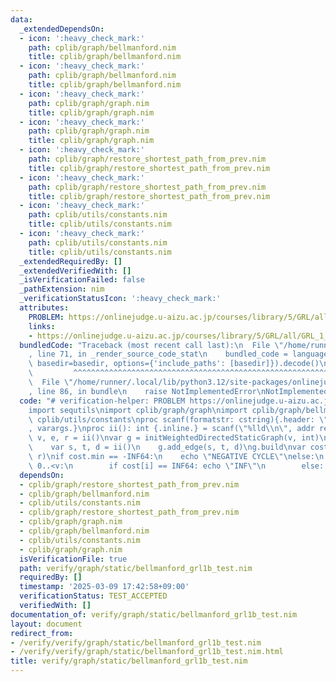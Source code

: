 ```yaml
---
data:
  _extendedDependsOn:
  - icon: ':heavy_check_mark:'
    path: cplib/graph/bellmanford.nim
    title: cplib/graph/bellmanford.nim
  - icon: ':heavy_check_mark:'
    path: cplib/graph/bellmanford.nim
    title: cplib/graph/bellmanford.nim
  - icon: ':heavy_check_mark:'
    path: cplib/graph/graph.nim
    title: cplib/graph/graph.nim
  - icon: ':heavy_check_mark:'
    path: cplib/graph/graph.nim
    title: cplib/graph/graph.nim
  - icon: ':heavy_check_mark:'
    path: cplib/graph/restore_shortest_path_from_prev.nim
    title: cplib/graph/restore_shortest_path_from_prev.nim
  - icon: ':heavy_check_mark:'
    path: cplib/graph/restore_shortest_path_from_prev.nim
    title: cplib/graph/restore_shortest_path_from_prev.nim
  - icon: ':heavy_check_mark:'
    path: cplib/utils/constants.nim
    title: cplib/utils/constants.nim
  - icon: ':heavy_check_mark:'
    path: cplib/utils/constants.nim
    title: cplib/utils/constants.nim
  _extendedRequiredBy: []
  _extendedVerifiedWith: []
  _isVerificationFailed: false
  _pathExtension: nim
  _verificationStatusIcon: ':heavy_check_mark:'
  attributes:
    PROBLEM: https://onlinejudge.u-aizu.ac.jp/courses/library/5/GRL/all/GRL_1_B
    links:
    - https://onlinejudge.u-aizu.ac.jp/courses/library/5/GRL/all/GRL_1_B
  bundledCode: "Traceback (most recent call last):\n  File \"/home/runner/.local/lib/python3.12/site-packages/onlinejudge_verify/documentation/build.py\"\
    , line 71, in _render_source_code_stat\n    bundled_code = language.bundle(stat.path,\
    \ basedir=basedir, options={'include_paths': [basedir]}).decode()\n          \
    \         ^^^^^^^^^^^^^^^^^^^^^^^^^^^^^^^^^^^^^^^^^^^^^^^^^^^^^^^^^^^^^^^^^^^^^^^^^^^^^^^^^\n\
    \  File \"/home/runner/.local/lib/python3.12/site-packages/onlinejudge_verify/languages/nim.py\"\
    , line 86, in bundle\n    raise NotImplementedError\nNotImplementedError\n"
  code: "# verification-helper: PROBLEM https://onlinejudge.u-aizu.ac.jp/courses/library/5/GRL/all/GRL_1_B\n\
    import sequtils\nimport cplib/graph/graph\nimport cplib/graph/bellmanford\nimport\
    \ cplib/utils/constants\nproc scanf(formatstr: cstring){.header: \"<stdio.h>\"\
    , varargs.}\nproc ii(): int {.inline.} = scanf(\"%lld\\n\", addr result)\n\nvar\
    \ v, e, r = ii()\nvar g = initWeightedDirectedStaticGraph(v, int)\nfor i in 0..<e:\n\
    \    var s, t, d = ii()\n    g.add_edge(s, t, d)\ng.build\nvar cost = bellmanford(g,\
    \ r)\nif cost.min == -INF64:\n    echo \"NEGATIVE CYCLE\"\nelse:\n    for i in\
    \ 0..<v:\n        if cost[i] == INF64: echo \"INF\"\n        else: echo cost[i]\n"
  dependsOn:
  - cplib/graph/restore_shortest_path_from_prev.nim
  - cplib/graph/bellmanford.nim
  - cplib/utils/constants.nim
  - cplib/graph/restore_shortest_path_from_prev.nim
  - cplib/graph/graph.nim
  - cplib/graph/bellmanford.nim
  - cplib/utils/constants.nim
  - cplib/graph/graph.nim
  isVerificationFile: true
  path: verify/graph/static/bellmanford_grl1b_test.nim
  requiredBy: []
  timestamp: '2025-03-09 17:42:58+09:00'
  verificationStatus: TEST_ACCEPTED
  verifiedWith: []
documentation_of: verify/graph/static/bellmanford_grl1b_test.nim
layout: document
redirect_from:
- /verify/verify/graph/static/bellmanford_grl1b_test.nim
- /verify/verify/graph/static/bellmanford_grl1b_test.nim.html
title: verify/graph/static/bellmanford_grl1b_test.nim
---
```

